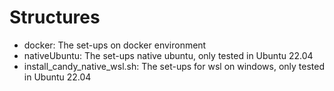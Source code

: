 # Structures
   - docker: The set-ups on docker environment
   - nativeUbuntu: The set-ups native ubuntu, only tested in Ubuntu 22.04
   - install_candy_native_wsl.sh: The set-ups for wsl on windows, only tested in Ubuntu 22.04
```